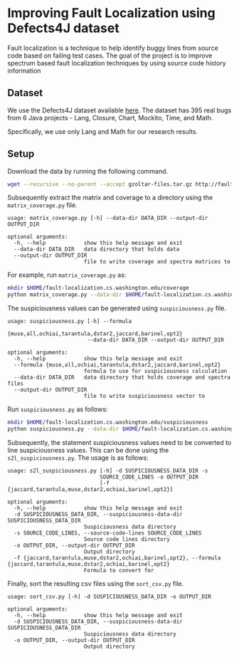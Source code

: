 # Improving Fault Localization using Defects4J dataset

Fault localization is a technique to help identify buggy lines from source code based on failing test cases. The goal of the project is to improve spectrum based fault localization techniques by using source code history information

## Dataset

We use the Defects4J dataset available [here](https://github.com/rjust/defects4j). The dataset has 395 real bugs from 6 Java projects - Lang, Closure, Chart, Mockito, Time, and Math.

Specifically, we use only Lang and Math for our research results.

## Setup

Download the data by running the following command.

```bash
wget --recursive --no-parent --accept gzoltar-files.tar.gz http://fault-localization.cs.washington.edu/data
```

Subsequently extract the matrix and coverage to a directory using the `matrix_coverage.py` file.

```text
usage: matrix_coverage.py [-h] --data-dir DATA_DIR --output-dir OUTPUT_DIR

optional arguments:
  -h, --help            show this help message and exit
  --data-dir DATA_DIR   data directory that holds data
  --output-dir OUTPUT_DIR
                        file to write coverage and spectra matrices to
```

For example, run `matrix_coverage.py` as:

```bash
mkdir $HOME/fault-localization.cs.washington.edu/coverage
python matrix_coverage.py --data-dir $HOME/fault-localization.cs.washington.edu/data --output-dir $HOME/fault-localization.cs.washington.edu/coverage
```

The suspiciousness values can be generated using `suspiciousness.py` file.

```text
usage: suspiciousness.py [-h] --formula
                         {muse,all,ochiai,tarantula,dstar2,jaccard,barinel,opt2}
                         --data-dir DATA_DIR --output-dir OUTPUT_DIR

optional arguments:
  -h, --help            show this help message and exit
  --formula {muse,all,ochiai,tarantula,dstar2,jaccard,barinel,opt2}
                        formula to use for suspiciousness calculation
  --data-dir DATA_DIR   data directory that holds coverage and spectra files
  --output-dir OUTPUT_DIR
                        file to write suspiciousness vector to
```

Run `suspiciousness.py` as follows:

```bash
mkdir $HOME/fault-localization.cs.washington.edu/suspiciousness
python suspiciousness.py --data-dir $HOME/fault-localization.cs.washington.edu/coverage --output-dir $HOME/fault-localization.cs.washington.edu/suspiciousness --formula all
```

Subsequently, the statement suspiciousness values need to be converted to line suspiciousness values. This can be done using the `s2l_suspiciousness.py`. The usage is as follows:

```text
usage: s2l_suspiciousness.py [-h] -d SUSPICIOUSNESS_DATA_DIR -s
                             SOURCE_CODE_LINES -o OUTPUT_DIR
                             [-f {jaccard,tarantula,muse,dstar2,ochiai,barinel,opt2}]

optional arguments:
  -h, --help            show this help message and exit
  -d SUSPICIOUSNESS_DATA_DIR, --suspiciousness-data-dir SUSPICIOUSNESS_DATA_DIR
                        Suspiciousness data directory
  -s SOURCE_CODE_LINES, --source-code-lines SOURCE_CODE_LINES
                        Source code lines directory
  -o OUTPUT_DIR, --output-dir OUTPUT_DIR
                        Output directory
  -f {jaccard,tarantula,muse,dstar2,ochiai,barinel,opt2}, --formula {jaccard,tarantula,muse,dstar2,ochiai,barinel,opt2}
                        Formula to convert for
```

Finally, sort the resulting csv files using the `sort_csv.py` file.

```text
usage: sort_csv.py [-h] -d SUSPICIOUSNESS_DATA_DIR -o OUTPUT_DIR

optional arguments:
  -h, --help            show this help message and exit
  -d SUSPICIOUSNESS_DATA_DIR, --suspiciousness-data-dir SUSPICIOUSNESS_DATA_DIR
                        Suspiciousness data directory
  -o OUTPUT_DIR, --output-dir OUTPUT_DIR
                        Output directory
```
